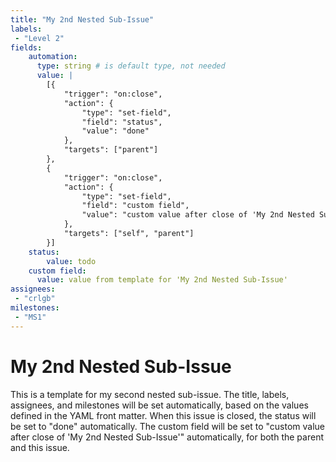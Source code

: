 ```yaml
---
title: "My 2nd Nested Sub-Issue"
labels:
 - "Level 2"
fields:
    automation:
      type: string # is default type, not needed
      value: |
        [{
            "trigger": "on:close",
            "action": {
                "type": "set-field",
                "field": "status",
                "value": "done"
            },
            "targets": ["parent"]
        },
        {
            "trigger": "on:close",
            "action": {
                "type": "set-field",
                "field": "custom field",
                "value": "custom value after close of 'My 2nd Nested Sub-Issue'"
            },
            "targets": ["self", "parent"]
        }]
    status:
        value: todo
    custom field: 
      value: value from template for 'My 2nd Nested Sub-Issue'
assignees:
 - "crlgb"
milestones:
 - "MS1"
---
```

# My 2nd Nested Sub-Issue

This is a template for my second nested sub-issue.
The title, labels, assignees, and milestones will be set automatically, based on the values defined in the YAML front matter.
When this issue is closed, the status will be set to "done" automatically.
The custom field will be set to "custom value after close of 'My 2nd Nested Sub-Issue'" automatically, for both the parent and this issue.
